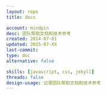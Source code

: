 ```yaml
---
layout: repo
title: docs

account: mindpin
desc: 团队帮助文档和技术参考
created: 2014-07-01
updated: 2015-07-XX
last-commit:
type: doc
alternative: false

skills: [javascript, css, jekyll]
threads: false
design-usage: 记录团队帮助文档和技术参考
---
```

